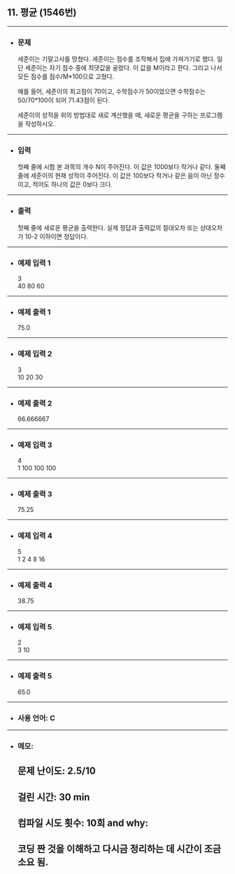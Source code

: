 ## 11. 평균 (1546번)

---

- ### 문제

  세준이는 기말고사를 망쳤다. 세준이는 점수를 조작해서 집에 가져가기로 했다. 일단 세준이는 자기 점수 중에 최댓값을 골랐다. 이 값을 M이라고 한다. 그리고 나서 모든 점수를 점수/M*100으로 고쳤다.

  예를 들어, 세준이의 최고점이 70이고, 수학점수가 50이었으면 수학점수는 50/70*100이 되어 71.43점이 된다.

  세준이의 성적을 위의 방법대로 새로 계산했을 때, 새로운 평균을 구하는 프로그램을 작성하시오.
  
---


- ### 입력

  첫째 줄에 시험 본 과목의 개수 N이 주어진다. 이 값은 1000보다 작거나 같다. 둘째 줄에 세준이의 현재 성적이 주어진다. 이 값은 100보다 작거나 같은 음이 아닌 정수이고, 적어도 하나의 값은 0보다 크다.

---

- ### 출력

  첫째 줄에 새로운 평균을 출력한다. 실제 정답과 출력값의 절대오차 또는 상대오차가 10-2 이하이면 정답이다.

---
 
- ### 예제 입력 1 

  3  
  40 80 60

---

- ### 예제 출력 1 

  75.0

---

- ### 예제 입력 2 

  3  
  10 20 30

---

- ### 예제 출력 2 

  66.666667

---

- ### 예제 입력 3 

  4  
  1 100 100 100

---

- ### 예제 출력 3 

  75.25

---

- ### 예제 입력 4 

  5  
  1 2 4 8 16 

---

- ### 예제 출력 4 

  38.75

---

- ### 예제 입력 5 

  2  
  3 10

---

- ### 예제 출력 5 

  65.0

---



- ### 사용 언어: C

---

- ### 메모:

  ## 문제 난이도: 2.5/10
  ## 걸린 시간: 30 min
  ## 컴파일 시도 횟수: 10회 and why:
  ## 코딩 짠 것을 이해하고 다시금 정리하는 데 시간이 조금 소요 됨.
  
